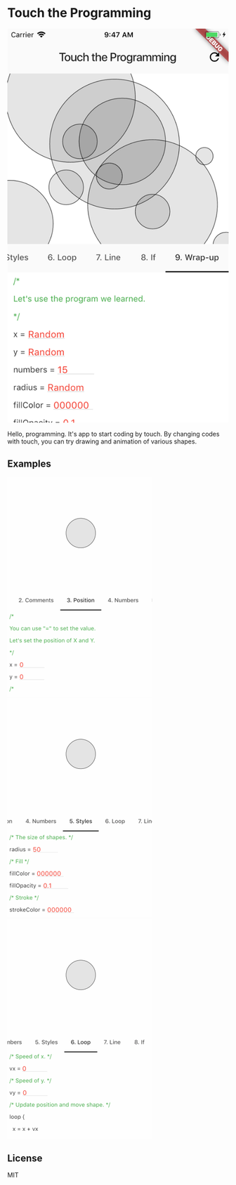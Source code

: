 # Touch the Programming

![](/docs/wrap-up.png)

Hello, programming.
It's app to start coding by touch.
By changing codes with touch, you can try drawing and animation of various shapes.

## Examples

![](/docs/position.gif)
![](/docs/styles.gif)
![](/docs/loop.gif)

## License

MIT
